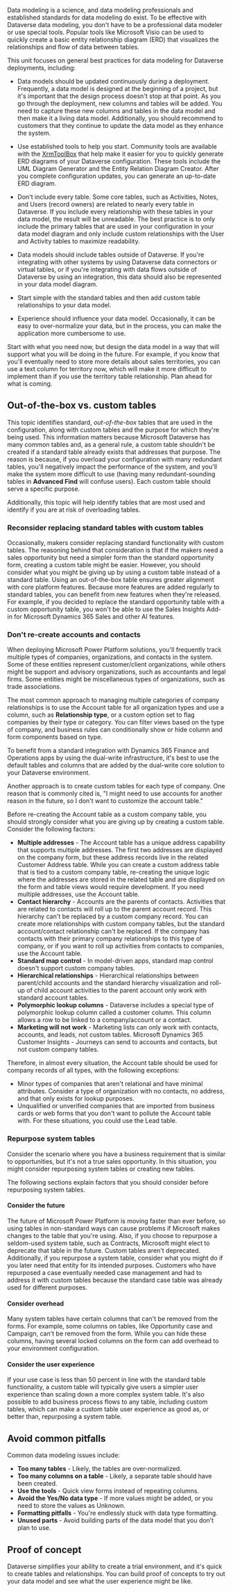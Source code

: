 Data modeling is a science, and data modeling professionals and established standards for data modeling do exist. To be effective with Dataverse data modeling, you don't have to be a professional data modeler or use special tools. Popular tools like Microsoft Visio can be used to quickly create a basic entity relationship diagram (ERD) that visualizes the relationships and flow of data between tables. 

This unit focuses on general best practices for data modeling for Dataverse deployments, including: 

- Data models should be updated continuously during a deployment. Frequently, a data model is designed at the beginning of a project, but it's important that the design process doesn't stop at that point. As you go through the deployment, new columns and tables will be added. You need to capture these new columns and tables in the data model and then make it a living data model. Additionally, you should recommend to customers that they continue to update the data model as they enhance the system.

- Use established tools to help you start. Community tools are available with the [XrmToolBox](https://www.xrmtoolbox.com) that help make it easier for you to quickly generate ERD diagrams of your Dataverse configuration. These tools include the UML Diagram Generator and the Entity Relation Diagram Creator. After you complete configuration updates, you can generate an up-to-date ERD diagram.

- Don't include every table. Some core tables, such as Activities, Notes, and Users (record owners) are related to nearly every table in Dataverse. If you include every relationship with these tables in your data model, the result will be unreadable. The best practice is to only include the primary tables that are used in your configuration in your data model diagram and only include custom relationships with the User and Activity tables to maximize readability.

- Data models should include tables outside of Dataverse. If you're integrating with other systems by using Dataverse data connectors or virtual tables, or if you're integrating with data flows outside of Dataverse by using an integration, this data should also be represented in your data model diagram.

- Start simple with the standard tables and then add custom table relationships to your data model.

- Experience should influence your data model. Occasionally, it can be easy to over-normalize your data, but in the process, you can make the application more cumbersome to use.

Start with what you need now, but design the data model in a way that will support what you will be doing in the future. For example, if you know that you'll eventually need to store more details about sales territories, you can use a text column for territory now, which will make it more difficult to implement than if you use the territory table relationship. Plan ahead for what is coming.

## Out-of-the-box vs. custom tables

This topic identifies standard, *out-of-the-box* tables that are used in the configuration, along with custom tables and the purpose for which they're being used. This information matters because Microsoft Dataverse has many common tables and, as a general rule, a custom table shouldn't be created if a standard table already exists that addresses that purpose. The reason is because, if you overload your configuration with many redundant tables, you'll negatively impact the performance of the system, and you'll make the system more difficult to use (having many redundant-sounding tables in **Advanced Find** will confuse users). Each custom table should serve a specific purpose. 

Additionally, this topic will help identify tables that are most used and identify if you are at risk of overloading tables.

### Reconsider replacing standard tables with custom tables

Occasionally, makers consider replacing standard functionality with custom tables. The reasoning behind that consideration is that if the makers need a sales opportunity but need a simpler form than the standard opportunity form, creating a custom table might be easier. However, you should consider what you might be giving up by using a custom table instead of a standard table. Using an out-of-the-box table ensures greater alignment with core platform features. Because more features are added regularly to standard tables, you can benefit from new features when they're released. For example, if you decided to replace the standard opportunity table with a custom opportunity table, you won't be able to use the Sales Insights Add-in for Microsoft Dynamics 365 Sales and other AI features.

### Don't re-create accounts and contacts

When deploying Microsoft Power Platform solutions, you'll frequently track multiple types of companies, organizations, and contacts in the system. Some of these entities represent customer/client organizations, while others might be support and advisory organizations, such as accountants and legal firms. Some entities might be miscellaneous types of organizations, such as trade associations.

The most common approach to managing multiple categories of company relationships is to use the Account table for all organization types and use a column, such as **Relationship type**, or a custom option set to flag companies by their type or category. You can filter views based on the type of company, and business rules can conditionally show or hide column and form components based on type.

To benefit from a standard integration with Dynamics 365 Finance and Operations apps by using the dual-write infrastructure, it's best to use the default tables and columns that are added by the dual-write core solution to your Dataverse environment.

Another approach is to create custom tables for each type of company. One reason that is commonly cited is, "I might need to use accounts for another reason in the future, so I don't want to customize the account table."

Before re-creating the Account table as a custom company table, you should strongly consider what you are giving up by creating a custom table. Consider the following factors:

- **Multiple addresses** - The Account table has a unique address capability that supports multiple addresses. The first two addresses are displayed on the company form, but these address records live in the related Customer Address table. While you can create a custom address table that is tied to a custom company table, re-creating the unique logic where the addresses are stored in the related table and are displayed on the form and table views would require development. If you need multiple addresses, use the Account table.
- **Contact hierarchy** - Accounts are the parents of contacts. Activities that are related to contacts will roll up to the parent account record. This hierarchy can't be replaced by a custom company record. You can create more relationships with custom company tables, but the standard account/contact relationship can't be replaced. If the company has contacts with their primary company relationships to this type of company, or if you want to roll up activities from contacts to companies, use the Account table.
- **Standard map control** - In model-driven apps, standard map control doesn't support custom company tables.
- **Hierarchical relationships** - Hierarchical relationships between parent/child accounts and the standard hierarchy visualization and roll-up of child account activities to the parent account only work with standard account tables.
- **Polymorphic lookup columns** - Dataverse includes a special type of polymorphic lookup column called a customer column. This column allows a row to be linked to a company/account or a contact. 
- **Marketing will not work** - Marketing lists can only work with contacts, accounts, and leads, not custom tables. Microsoft Dynamics 365 Customer Insights - Journeys can send to accounts and contacts, but not custom company tables.

Therefore, in almost every situation, the Account table should be used for company records of all types, with the following exceptions:

- Minor types of companies that aren't relational and have minimal attributes. Consider a type of organization with no contacts, no address, and that only exists for lookup purposes.
- Unqualified or unverified companies that are imported from business cards or web forms that you don't want to pollute the Account table with. For these situations, you could use the Lead table.

### Repurpose system tables

Consider the scenario where you have a business requirement that is similar to opportunities, but it's not a true sales opportunity. In this situation, you might consider repurposing system tables or creating new tables.

The following sections explain factors that you should consider before repurposing system tables.

#### Consider the future

The future of Microsoft Power Platform is moving faster than ever before, so using tables in non-standard ways can cause problems if Microsoft makes changes to the table that you're using. Also, if you choose to repurpose a seldom-used system table, such as Contracts, Microsoft might elect to deprecate that table in the future. Custom tables aren't deprecated. Additionally, if you repurpose a system table, consider what you might do if you later need that entity for its intended purposes. Customers who have repurposed a case eventually needed case management and had to address it with custom tables because the standard case table was already used for different purposes.

#### Consider overhead

Many system tables have certain columns that can't be removed from the forms. For example, some columns on tables, like Opportunity case and Campaign, can't be removed from the form. While you can hide these columns, having several locked columns on the form can add overhead to your environment configuration.

#### Consider the user experience

If your use case is less than 50 percent in line with the standard table functionality, a custom table will typically give users a simpler user experience than scaling down a more complex system table. It's also possible to add business process flows to any table, including custom tables, which can make a custom table user experience as good as, or better than, repurposing a system table.

## Avoid common pitfalls

Common data modeling issues include:

- **Too many tables** - Likely, the tables are over-normalized.
- **Too many columns on a table** - Likely, a separate table should have been created.
- **Use the tools** - Quick view forms instead of repeating columns.
- **Avoid the Yes/No data type** - If more values might be added, or you need to store the values as Unknown.
- **Formatting pitfalls** - You're endlessly stuck with data type formatting.
- **Unused parts** - Avoid building parts of the data model that you don’t plan to use.

## Proof of concept

Dataverse simplifies your ability to create a trial environment, and it's quick to create tables and relationships. You can build proof of concepts to try out your data model and see what the user experience might be like.
